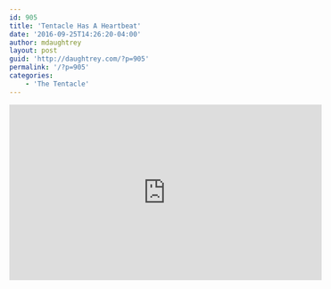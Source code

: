 ```yaml
---
id: 905
title: 'Tentacle Has A Heartbeat'
date: '2016-09-25T14:26:20-04:00'
author: mdaughtrey
layout: post
guid: 'http://daughtrey.com/?p=905'
permalink: '/?p=905'
categories:
    - 'The Tentacle'
---
```


<iframe allowfullscreen="" frameborder="0" height="315" loading="lazy" src="https://www.youtube.com/embed/Ye26WEFTmkg" width="560"></iframe>